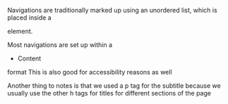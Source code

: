 Navigations are traditionally marked up using an unordered list, which is placed
inside a <nav> element.

Most navigations are set up within a <ul><li>Content</li></ul> format 
This is also good for accessibility reasons as well

Another thing to notes is that we used a p tag for the subtitle because we usually
use the other h tags for titles for different sections of the page
